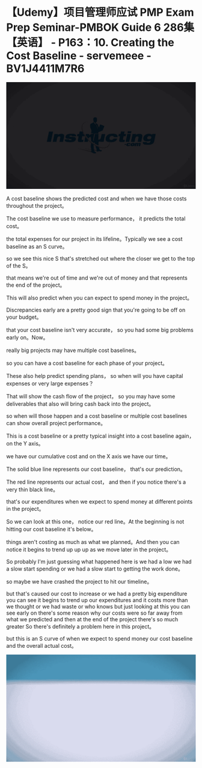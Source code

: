 # 【Udemy】项目管理师应试 PMP Exam Prep Seminar-PMBOK Guide 6  286集【英语】 - P163：10. Creating the Cost Baseline - servemeee - BV1J4411M7R6

![](img/71b9c27d310bbfefb96e7e116ddd3e4d_0.png)

A cost baseline shows the predicted cost and when we have those costs throughout the project。

The cost baseline we use to measure performance， it predicts the total cost。

 the total expenses for our project in its lifeline。Typically we see a cost baseline as an S curve。

 so we see this nice S that's stretched out where the closer we get to the top of the S。

 that means we're out of time and we're out of money and that represents the end of the project。

This will also predict when you can expect to spend money in the project。

Discrepancies early are a pretty good sign that you're going to be off on your budget。

 that your cost baseline isn't very accurate， so you had some big problems early on。Now。

 really big projects may have multiple cost baselines。

 so you can have a cost baseline for each phase of your project。

These also help predict spending plans， so when will you have capital expenses or very large expenses？

That will show the cash flow of the project， so you may have some deliverables that also will bring cash back into the project。

 so when will those happen and a cost baseline or multiple cost baselines can show overall project performance。

This is a cost baseline or a pretty typical insight into a cost baseline again， on the Y axis。

 we have our cumulative cost and on the X axis we have our time。

The solid blue line represents our cost baseline， that's our prediction。

The red line represents our actual cost， and then if you notice there's a very thin black line。

 that's our expenditures when we expect to spend money at different points in the project。

So we can look at this one， notice our red line。At the beginning is not hitting our cost baseline it's below。

 things aren't costing as much as what we planned。And then you can notice it begins to trend up up up as we move later in the project。

 So probably I'm just guessing what happened here is we had a low we had a slow start spending or we had a slow start to getting the work done。

 so maybe we have crashed the project to hit our timeline。

 but that's caused our cost to increase or we had a pretty big expenditure you can see it begins to trend up our expenditures and it costs more than we thought or we had waste or who knows but just looking at this you can see early on there's some reason why our costs were so far away from what we predicted and then at the end of the project there's so much greater So there's definitely a problem here in this project。

 but this is an S curve of when we expect to spend money our cost baseline and the overall actual cost。



![](img/71b9c27d310bbfefb96e7e116ddd3e4d_2.png)